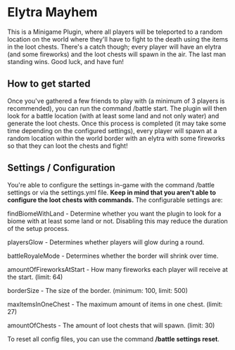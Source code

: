 # Elytra Mayhem
This is a Minigame Plugin, where all players will be teleported to a random location on the world where they'll have to fight to the death using the items in the loot chests. There's a catch though; every player will have an elytra (and some fireworks) and the loot chests will spawn in the air. The last man standing wins. Good luck, and have fun!

## How to get started
Once you've gathered a few friends to play with (a minimum of 3 players is recommended), you can run the command /battle start. The plugin will then look for a battle location (with at least some land and not only water) and generate the loot chests. Once this process is completed (it may take some time depending on the configured settings), every player will spawn at a random location within the world border with an elytra with some fireworks so that they can loot the chests and fight!

## Settings / Configuration
You're able to configure the settings in-game with the command /battle settings or via the settings.yml file. **Keep in mind that you aren't able to configure the loot chests with commands.** The configurable settings are:

findBiomeWithLand - Determine whether you want the plugin to look for a biome with at least some land or not. Disabling this may reduce the duration of the setup process.

playersGlow - Determines whether players will glow during a round.

battleRoyaleMode - Determines whether the border will shrink over time.

amountOfFireworksAtStart - How many fireworks each player will receive at the start. (limit: 64)

borderSize - The size of the border. (minimum: 100, limit: 500)

maxItemsInOneChest - The maximum amount of items in one chest. (limit: 27)

amountOfChests - The amount of loot chests that will spawn. (limit: 30)

To reset all config files, you can use the command **/battle settings reset**.
